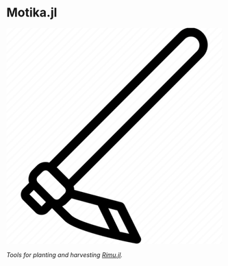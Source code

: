 # Motika.jl

![Motika](doc/assets/hoe.png)

_Tools for planting and harvesting [Rimu.jl](https://github.com/joachimbrand/Rimu.jl)._
